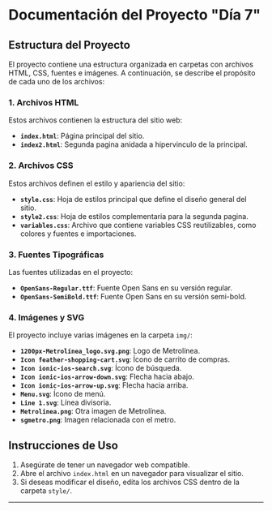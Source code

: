 # Documentación del Proyecto "Día 7"

## Estructura del Proyecto

El proyecto contiene una estructura organizada en carpetas con archivos HTML, CSS, fuentes e imágenes. A continuación, se describe el propósito de cada uno de los archivos:

### 1. Archivos HTML
Estos archivos contienen la estructura del sitio web:
- **`index.html`**: Página principal del sitio.
- **`index2.html`**:  Segunda pagina anidada a hipervinculo de la principal.

### 2. Archivos CSS
Estos archivos definen el estilo y apariencia del sitio:
- **`style.css`**: Hoja de estilos principal que define el diseño general del sitio.
- **`style2.css`**: Hoja de estilos complementaria para la segunda pagina.
- **`variables.css`**: Archivo que contiene variables CSS reutilizables, como colores y fuentes e importaciones.

### 3. Fuentes Tipográficas
Las fuentes utilizadas en el proyecto:
- **`OpenSans-Regular.ttf`**: Fuente Open Sans en su versión regular.
- **`OpenSans-SemiBold.ttf`**: Fuente Open Sans en su versión semi-bold.

### 4. Imágenes y SVG
El proyecto incluye varias imágenes en la carpeta `img/`:
- **`1200px-Metrolínea_logo.svg.png`**: Logo de Metrolínea.
- **`Icon feather-shopping-cart.svg`**: Ícono de carrito de compras.
- **`Icon ionic-ios-search.svg`**: Ícono de búsqueda.
- **`Icon ionic-ios-arrow-down.svg`**: Flecha hacia abajo.
- **`Icon ionic-ios-arrow-up.svg`**: Flecha hacia arriba.
- **`Menu.svg`**: Ícono de menú.
- **`Line 1.svg`**: Línea divisoria.
- **`Metrolinea.png`**: Otra imagen de Metrolínea.
- **`sgmetro.png`**: Imagen relacionada con el metro.

## Instrucciones de Uso
1. Asegúrate de tener un navegador web compatible.
2. Abre el archivo `index.html` en un navegador para visualizar el sitio.
3. Si deseas modificar el diseño, edita los archivos CSS dentro de la carpeta `style/`.

---

